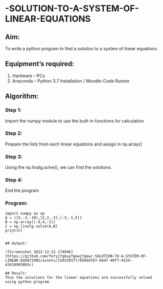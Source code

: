 # -SOLUTION-TO-A-SYSTEM-OF-LINEAR-EQUATIONS
## Aim:
To write a python program to find a solution to a system of linear equations.
## Equipment’s required:
1. 	Hardware – PCs
2. 	Anaconda – Python 3.7 Installation / Moodle-Code Runner
## Algorithm:
### Step 1: 
Import the numpy module to use the built-in functions for calculation
### Step 2: 
Prepare the lists from each linear equations and assign in np.array()
### Step 3: 
Using the np.linalg.solve(), we can find the solutions.
### Step 4: 
End the program
### Program:
```
import numpy as np
A = [[5,-3,-10],[2,2,-3],[-3,-1,5]]
B = np.array([-9,4,-1])
C = np.linalg.solve(A,B)
print(C)
  ``

## Output:

![Screenshot 2023-12-12 174946](https://github.com/feryjfgkuyfgewjfgew/-SOLUTION-TO-A-SYSTEM-OF-LINEAR-EQUATIONS/assets/150319377/0569d767-6847-40f7-9154-4343d9838b5c)

## Result: 
Thus the solutions for the linear equations are successfully solved using python program

